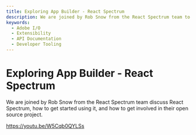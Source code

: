 ```yaml
---
title: Exploring App Builder - React Spectrum
description: We are joined by Rob Snow from the React Spectrum team to learn about React Spectrum, how to get started using it and how to get involved in their open source project. After Rob's presentation, stick around as we answer questions from our community.  
keywords:
  - Adobe I/O
  - Extensibility
  - API Documentation
  - Developer Tooling  
---
```


# Exploring App Builder - React Spectrum

We are joined by Rob Snow from the React Spectrum team discuss React Spectrum, how to get started using it, and how to get involved in their open source project. 

<Embed slots="video"/>

https://youtu.be/W5Cqb0QYLSs
